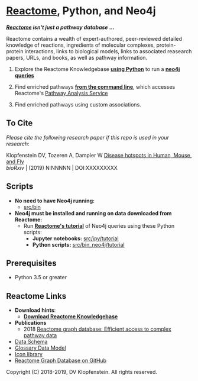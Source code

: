 # [Reactome](https://reactome.org/), Python, and Neo4j

**_[Reactome](https://reactome.org/) isn't just a pathway database_ ...**

Reactome contains a wealth of expert-authored, peer-reviewed detailed knowledge of reactions, ingredients of molecular complexes, protein-protein interactions, links to biological models, links to associated reasearch papers, URLs, and books, as well as pathway information.


  1) Explore the Reactome Knowledgebase [**using Python**](src/ipy/tutorial/s4a_pathway_subpathways.ipynb)
     to run a [**neo4j queries**](doc/md/README_download_hints.md#6-view-the-reactome-database-in-the-neo4j-browser)

  2) Find enriched pathways [**from the command line**](doc/md/README_analyses.md),
     which accesses Reactome's [Pathway Analysis Service]() 

  3) Find enriched pathways using custom associations.

## To Cite

_Please cite the following research paper if this repo is used in your research_:

Klopfenstein DV, Tozeren A, Dampier W [Disease hotspots in Human, Mouse, and Fly](https://www.nature.com/articles/s41598-018-28948-z)    
_bioRxiv_ | (2019) N:NNNNN | DOI:XXXXXXXXX


## Scripts
  * **No need to have Neo4j running:**    
    * [src/bin](/src/bin)     
  * **Neo4j must be installed and running on data downloaded from Reactome:**    
    * Run [**Reactome's tutorial**](https://reactome.org/dev/graph-database/extract-participating-molecules) of Neo4j queries using these Python scripts:    
       * **Jupyter notebooks:** [src/ipy/tutorial](src/ipy/tutorial)
       * **Python scripts:** [src/bin_neo4j/tutorial](src/bin_neo4j/tutorial)

## Prerequisites
  * Python 3.5 or greater

## Reactome Links
  * **Download hints**:
    * [**Download Reactome Knowledgebase**](/doc/md/README_download_hints.md)
  * **Publications**
    * 2018 [Reactome graph database: Efficient access to complex pathway data](https://journals.plos.org/ploscompbiol/article?rev=2&id=10.1371/journal.pcbi.1005968)
  * [Data Schema](https://reactome.org/content/schema/DatabaseObject)    
  * [Glossary Data Model](http://wiki.reactome.org/index.php/Glossary_Data_Model)    
  * [Icon library](https://reactome.org/icon-lib)    
  * [Reactome Graph Database on GitHub](https://github.com/reactome/graph-core)    

Copyright (C) 2018-2019, DV Klopfenstein. All rights reserved.

